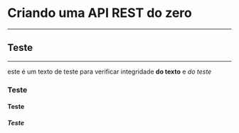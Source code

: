 # Criando uma API REST do zero
---
## Teste
---
este é um texto de teste para verificar integridade __do texto__ e _do teste_ 
### Teste
#### Teste
##### Teste